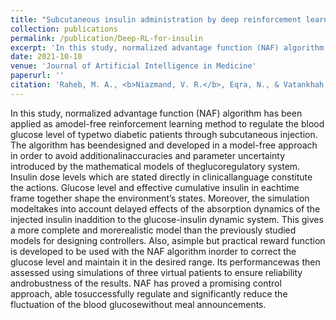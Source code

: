 ```yaml
---
title: "Subcutaneous insulin administration by deep reinforcement learning for blood glucose level control of type-2 diabetic patients (submited for publication)"
collection: publications
permalink: /publication/Deep-RL-for-insulin
excerpt: 'In this study, normalized advantage function (NAF) algorithm has been applied as amodel-free reinforcement learning method to regulate the blood glucose level of typetwo diabetic patients through subcutaneous injection.'
date: 2021-10-10
venue: 'Journal of Artificial Intelligence in Medicine'
paperurl: ''
citation: 'Raheb, M. A., <b>Niazmand, V. R.</b>, Eqra, N., & Vatankhah, R. (2021). &quot;Subcutaneous insulin administration by deep reinforcement learning for blood glucose level control of type-2 diabetic patients.&quot; <i>Journal of Artificial Intelligence in Medicine</i>.'
---
```

In this study, normalized advantage function (NAF) algorithm has been applied as amodel-free reinforcement learning method to regulate the blood glucose level of typetwo diabetic patients through subcutaneous injection. The algorithm has beendesigned and developed in a model-free approach in order to avoid additionalinaccuracies and parameter uncertainty introduced by the mathematical models of theglucoregulatory system. Insulin dose levels which are stated directly in clinicallanguage constitute the actions. Glucose level and effective cumulative insulin in eachtime frame together shape the environment’s states. Moreover, the simulation modeltakes into account delayed effects of the absorption dynamics of the injected insulin inaddition to the glucose-insulin dynamic system. This gives a more complete and morerealistic model than the previously studied models for designing controllers. Also, asimple but practical reward function is developed to be used with the NAF algorithm inorder to correct the glucose level and maintain it in the desired range. Its performancewas then assessed using simulations of three virtual patients to ensure reliability androbustness of the results. NAF has proved a promising control approach, able tosuccessfully regulate and significantly reduce the fluctuation of the blood glucosewithout meal announcements.



<!-- Recommended citation: •	Raheb, M. A., Niazmand, V. R., Eqra, N., & Vatankhah, R. (2021). "Subcutaneous insulin administration by deep reinforcement learning for blood glucose level control of type-2 diabetic patients." <i>Journal of Artificial Intelligence in Medicine</i>. 1(1). -->

